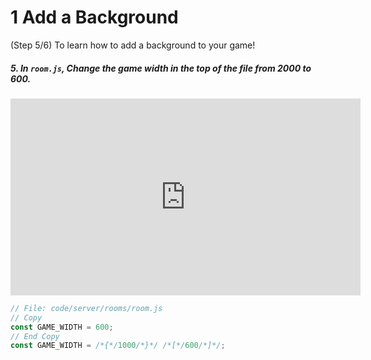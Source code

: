 # 1 Add a Background
 (Step 5/6) To learn how to add a background to your game!

##### 5. In `room.js`, Change the game width in the top of the file from 2000 to 600.

<iframe width="560" height="315" src="https://www.youtube.com/embed/FkYavSuOwCk" frameborder="0" allow="accelerometer; autoplay; clipboard-write; encrypted-media; gyroscope; picture-in-picture" allowfullscreen></iframe><br>

```javascript
// File: code/server/rooms/room.js
// Copy
const GAME_WIDTH = 600;
// End Copy
const GAME_WIDTH = /*{*/1000/*}*/ /*[*/600/*]*/;
```